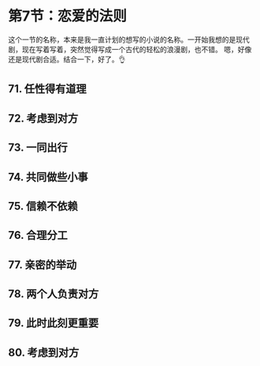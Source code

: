 # 第7节：恋爱的法则

这个一节的名称，本来是我一直计划的想写的小说的名称。一开始我想的是现代剧，现在写着写着，突然觉得写成一个古代的轻松的浪漫剧，也不错。
嗯，好像还是现代剧合适。结合一下，好了。👌

## 71. 任性得有道理

## 72. 考虑到对方

## 73. 一同出行

## 74. 共同做些小事

## 75. 信赖不依赖

## 76. 合理分工

## 77. 亲密的举动

## 78. 两个人负责对方

## 79. 此时此刻更重要

## 80. 考虑到对方
